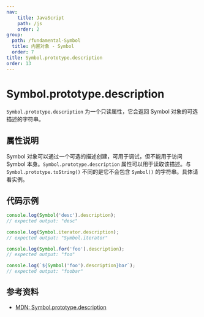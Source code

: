 ```yaml
---
nav:
    title: JavaScript
    path: /js
    order: 2
group:
  path: /fundamental-Symbol
  title: 内置对象 - Symbol
  order: 7
title: Symbol.prototype.description
order: 13
---
```


# Symbol.prototype.description

`Symbol.prototype.description` 为一个只读属性，它会返回 Symbol 对象的可选描述的字符串。

## 属性说明

Symbol 对象可以通过一个可选的描述创建，可用于调试，但不能用于访问 Symbol 本身。`Symbol.prototype.description` 属性可以用于读取该描述。与 `Symbol.prototype.toString()` 不同的是它不会包含 `Symbol()` 的字符串。具体请看实例。

## 代码示例

```js
console.log(Symbol('desc').description);
// expected output: "desc"

console.log(Symbol.iterator.description);
// expected output: "Symbol.iterator"

console.log(Symbol.for('foo').description);
// expected output: "foo"

console.log(`${Symbol('foo').description}bar`);
// expected output: "foobar"
```

## 参考资料

- [MDN: Symbol.prototype.description](https://developer.mozilla.org/zh-CN/docs/Web/JavaScript/Reference/Global_Objects/Symbol/description)
